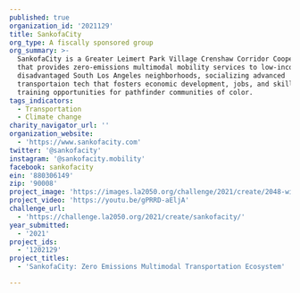 ```yaml
---
published: true
organization_id: '2021129'
title: SankofaCity
org_type: A fiscally sponsored group
org_summary: >-
  SankofaCity is a Greater Leimert Park Village Crenshaw Corridor Cooperative
  that provides zero-emissions multimodal mobility services to low-income and
  disadvantaged South Los Angeles neighborhoods, socializing advanced
  transportaion tech that fosters economic development, jobs, and skills
  training opportunities for pathfinder communities of color.
tags_indicators:
  - Transportation
  - Climate change
charity_navigator_url: ''
organization_website:
  - 'https://www.sankofacity.com'
twitter: '@sankofacity'
instagram: '@sankofacity.mobility'
facebook: sankofacity
ein: '880306149'
zip: '90008'
project_image: 'https://images.la2050.org/challenge/2021/create/2048-wide/sankofacity.jpg'
project_video: 'https://youtu.be/gPRRD-aEljA'
challenge_url:
  - 'https://challenge.la2050.org/2021/create/sankofacity/'
year_submitted:
  - '2021'
project_ids:
  - '1202129'
project_titles:
  - 'SankofaCity: Zero Emissions Multimodal Transportation Ecosystem'

---
```

